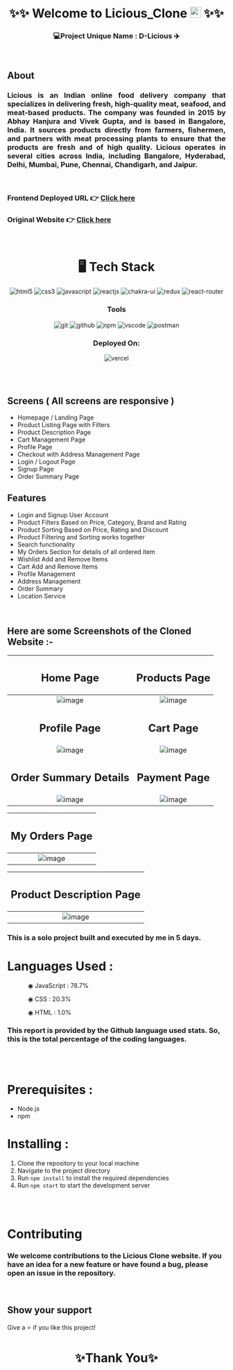 <h1 align="center">✨✨ Welcome to Licious_Clone <img src="https://user-images.githubusercontent.com/50316091/229377823-a5eeb7e6-a500-4f3b-b12f-883abad3ba8a.png" width="25" height="25"> ✨✨</h1>
<h3 align="center">💻Project Unique Name : D-Licious ✈️</h3>
<br/>

## About

<h3 align="justify" width="80%">Licious is an Indian online food delivery company that specializes in delivering fresh, high-quality meat, seafood, and meat-based products.  The company was founded in 2015 by Abhay Hanjura and Vivek Gupta, and is based in Bangalore, India. It sources products directly from farmers, fishermen, and partners with meat processing plants to ensure that the products are fresh and of high quality. Licious operates in several cities across India, including Bangalore, Hyderabad, Delhi, Mumbai, Pune, Chennai, Chandigarh, and Jaipur.</h3>

<br/>

### Frontend Deployed URL 👉 [Click here](https://d-licious.vercel.app/)

### Original Website 👉 [Click here]( https://www.licious.in)

<br/>

<h1 align="center">🖥️ Tech Stack</h1>



 <div align="center">
<img src="https://img.shields.io/badge/html5-%23E34F26.svg?style=for-the-badge&logo=html5&logoColor=white" align="center" alt="html5">
<img src = "https://img.shields.io/badge/css3-%231572B6.svg?style=for-the-badge&logo=css3&logoColor=white" align="center" alt="css3">
<img src ="https://img.shields.io/badge/javascript-%23323330.svg?style=for-the-badge&logo=javascript&logoColor=%23F7DF1E" align="center" alt="javascript">
<img src="https://img.shields.io/badge/React-20232A?style=for-the-badge&logo=react&logoColor=61DAFB"  align="center" alt="reactjs" />
<img src = "https://img.shields.io/badge/chakra ui-%234ED1C5.svg?style=for-the-badge&logo=chakraui&logoColor=white" align="center" alt="chakra-ui"/>
<img src="https://img.shields.io/badge/Redux-593D88?style=for-the-badge&logo=redux&logoColor=white"  align="center" alt="redux" />
<img src="https://img.shields.io/badge/React_Router-CA4245?style=for-the-badge&logo=react-router&logoColor=white"  align="center" alt="react-router" />
</div>

<div align="center"><h3 align="center">Tools</h3> 
<img src="https://img.shields.io/badge/Git-f44d27?style=for-the-badge&logo=git&logoColor=white"  align="center" alt="git"/>
<img src="https://img.shields.io/badge/GitHub-100000?style=for-the-badge&logo=github&logoColor=white"  align="center" alt="github"/>
<img src = "https://img.shields.io/badge/NPM-%23000000.svg?style=for-the-badge&logo=npm&logoColor=white" align="center" alt="npm">
<img src="https://img.shields.io/badge/Visual%20Studio-5C2D91.svg?style=for-the-badge&logo=visual-studio&logoColor=white"  align="center" alt="vscode"/>
<img src ="https://img.shields.io/badge/Postman-FF6C37?style=for-the-badge&logo=postman&logoColor=white" align="center" alt="postman">
 </div>

<div align="center"><h3 align="center">Deployed On:</h3>
  <img src="https://img.shields.io/badge/vercel-%23000000.svg?style=for-the-badge&logo=vercel&logoColor=white"  alt="vercel"/>
</div>
</p>

<br/>

<br/>

## Screens ( All screens are responsive )

- Homepage / Landing Page
- Product Listing Page with Filters
- Product Description Page
- Cart Management Page
- Profile Page
- Checkout with Address Management Page
- Login / Logout Page
- Signup Page
- Order Summary Page

## Features

- Login and Signup User Account
- Product Filters Based on Price, Category, Brand and Rating
- Product Sorting Based on Price, Rating and Discount
- Product Filtering and Sorting works together
- Search functionality
- My Orders Section for details of all ordered item
- Wishlist Add and Remove Items
- Cart Add and Remove Items
- Profile Management
- Address Management
- Order Summary
- Location Service

<br/>


## Here are some Screenshots of the Cloned Website :-

|                                                    <h2>Home Page</h2>                                                    |                                                  <h2>Products Page</h2>                                                  |
| :-------------------------------------------------------------------------------------------------------------: | :-------------------------------------------------------------------------------------------------------------: |
| ![image](https://user-images.githubusercontent.com/50316091/229379794-61092654-70a3-4c57-8f21-4f88b333d7cd.png) | ![image](https://user-images.githubusercontent.com/50316091/229380015-ea5f50b6-4f09-4bfb-b9bd-78df6b926200.png) |
|                                                  <h2>Profile Page</h2>                                                   |                                                    <h2>Cart Page</h2>                                                    |
| ![image](https://user-images.githubusercontent.com/50316091/229380429-f1d136b6-65fc-421c-b109-9c11e489e0d2.png) | ![image](https://user-images.githubusercontent.com/50316091/229380234-c81c69b2-5c5a-4c66-95c1-cbc395589f98.png) |
|                                              <h2>Order Summary Details</h2>                                              |                                                  <h2>Payment Page</h2>                                                   |
| ![image](https://user-images.githubusercontent.com/50316091/229380498-5e5f7ef0-8f6f-4101-ad17-9ec07d68e1f1.png) | ![image](https://user-images.githubusercontent.com/50316091/229380534-cd7a4308-bec5-4d80-a55a-995498c91930.png) |

|                                                 <h2>My Orders Page</h2>                                                  |
| :-------------------------------------------------------------------------------------------------------------: |
| ![image](https://user-images.githubusercontent.com/50316091/229380612-0103cae9-7f7f-4743-b1c4-4068fb515944.png) |

|                                            <h2>Product Description Page</h2>                                             |
| :-------------------------------------------------------------------------------------------------------------: |
| ![image](https://user-images.githubusercontent.com/50316091/229380806-c9bd8c9b-b425-4aea-b298-914960836be5.png) |


### This is a solo project built and executed by me in 5 days.

# Languages Used :

<ul dir="auto">
 <ol dir="auto">◉ JavaScript : 78.7%</ol>
 <ol dir="auto">◉ CSS : 20.3%</ol>
 <ol dir="auto">◉ HTML : 1.0%</ol>
 </ul>
 
### This report is provided by the Github language used stats. So, this is the total percentage of the coding languages.

<br/><br/>

# Prerequisites :

- Node.js
- npm

# Installing :

1. Clone the repository to your local machine
2. Navigate to the project directory
3. Run `npm install` to install the required dependencies
4. Run `npm start` to start the development server

<br/><br/>

# Contributing

### We welcome contributions to the Licious Clone website. If you have an idea for a new feature or have found a bug, please open an issue in the repository.

<br/>

## Show your support

Give a ⭐️ if you like this project!

<h1 align="center">✨Thank You✨</h1>


